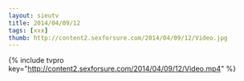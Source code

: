 ```yaml
--- 
layout: sieutv
title: 2014/04/09/12
tags: [xxx]
thumb: http://content2.sexforsure.com/2014/04/09/12/Video.jpg
---
```

{% include tvpro key="http://content2.sexforsure.com/2014/04/09/12/Video.mp4" %} 
